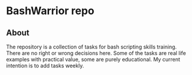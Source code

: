 # BashWarrior repo

## About
The repository is a collection of tasks for bash scripting skills training. There are no right or wrong decisions here. Some of the tasks are real life examples with practical value, some are purely educational. My current intention is to add tasks weekly.
